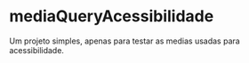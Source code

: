 # mediaQueryAcessibilidade
Um projeto simples, apenas para testar as medias usadas para acessibilidade.
